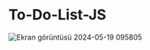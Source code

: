 # To-Do-List-JS
![Ekran görüntüsü 2024-05-19 095805](https://github.com/recepyuksektp/To-Do-List-JS/assets/156810727/559c5df1-997a-48d2-8872-0dbd0af4f8a3)
